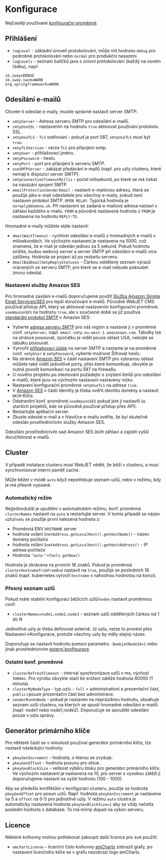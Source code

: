 # Konfigurace

Nejčastěji používané [konfigurační proměnné](../../admin/setup/configuration/README.md).

## Přihlášení

- `logLevel` - základní úroveň protokolování, může mít hodnotu `debug` pro podrobné protokolování nebo `normal` pro produkční nasazení.
- `logLevels` - seznam balíčků java s úrovní protokolování (každý na novém řádku), např:

```
sk.iway=DEBUG
sk.iway.iwcm=WARN
org.springframework=WARN
```

## Odesílání e-mailů

Chcete-li odesílat e-maily, musíte správně nastavit server SMTP:
- `smtpServer` - Adresa serveru SMTP pro odesílání e-mailů.
- `smtpUseSSL` - nastavením na hodnotu `true` aktivovat používání protokolu SSL.
- `smtpUseTLS` - `TLS` ověřování - pokud je port 587, `smtpUseTLS` musí být `true`.
- `smtpTLSVersion` - verze `TLS` pro připojení smtp.
- `smtpUser` - přihlašovací jméno.
- `smtpPassword` - heslo.
- `smtpPort` - port pro připojení k serveru SMTP.
- `useSMTPServer` - zakázat předávání e-mailů (např. pro uzly clusteru, které nemají k dispozici server SMTP).
- `smtpConnectionTimeoutMillis` - počet milisekund, po které se má čekat na navázání spojení SMTP.
- `emailProtectionSenderEmail` - nastavit e-mailovou adresu, která se použije jako e-mail odesílatele pro všechny e-maily, pokud není nastaven protokol SMTP. `OPEN RELAY`. Typická hodnota je `noreply@domena.sk`. Při nastavení se zadaná e-mailová adresa nastaví v záhlaví každého e-mailu. `FROM` a původně nastavená hodnota z `FROM` je nastavena na hodnotu `REPLY-TO`.

Hromadné e-maily můžete stále nastavit:
- `dmailWaitTimeout` - rychlost odesílání e-mailů z hromadných e-mailů v milisekundách. Ve výchozím nastavení je nastavena na 5000, což znamená, že e-mail je odeslán jednou za 5 sekund. Pokud hodnotu snížíte, budou webový server a server SMTP při odesílání e-mailů více zatíženy. Hodnota se projeví až po restartu serveru.
- `dmailBadEmailSmtpReplyStatuses` - Čárkou oddělený seznam výrazů vrácených ze serveru SMTP, pro které se e-mail nebude pokoušet znovu odeslat.

### Nastavení služby Amazon SES

Pro hromadné zasílání e-mailů doporučujeme použít [Služba Amazon Simple Email Services/SES](https://aws.amazon.com/ses/) pro lepší doručování e-mailů. Původně WebJET CMS používal přístup API, který se aktivoval nastavením konfigurační proměnné. `useAmazonSES` na hodnotu `true`, ale v současné době se již používá [standardní protokol SMTP](https://docs.aws.amazon.com/ses/latest/dg/send-email-smtp.html) v Amazon SES:
- Vyberte [adresa serveru SMTP](https://docs.aws.amazon.com/general/latest/gr/ses.html) pro váš region a nastavte ji v proměnné conf. `smtpServer`, např. `email-smtp.eu-west-1.amazonaws.com`. Tabulky lze na stránce posouvat, zpočátku je vidět pouze oblast USA, nebojte se tabulku posouvat.
- Vytvořit [přihlašovací údaje](https://docs.aws.amazon.com/ses/latest/dg/smtp-credentials.html) na server SMTP a nastavte je na proměnné conf. `smtpUser` a `smtpPassword`, vyberte možnost Šifrovat heslo.
- Na stránce [Amazon SES](https://console.aws.amazon.com/ses/) v části nastavení SMTP pro vybranou oblast můžete také vidět jednotlivé porty, přes které komunikuje, obvykle je nutné povolit komunikaci na portu 587 na firewallu.
- U nového projektu po otestování požádejte o zvýšení limitů pro odesílání e-mailů, které jsou ve výchozím nastavení nastaveny nízko.
- Nastavení konfigurační proměnné `smtpUseTLS` na adrese `true`.
- V [Amazon SES](https://console.aws.amazon.com/ses/) v části Identity je třeba ověřit identitu domény a nastavit `DKIM` Klíče.
- Odstranění konf. proměnné `useAmazonSES` pokud jste ji nastavili (u starších projektů, kde se původně používal přístup přes API).
- Restartujte aplikační server.
- Zkuste odeslat e-mail a v hlavičce e-mailu ověřte, že byl skutečně odeslán prostřednictvím služby Amazon SES.

Odesílání prostřednictvím sad Amazon SES `DKIM` záhlaví a zajistit vyšší doručitelnost e-mailů.

## Cluster

V případě instalace clusteru musí WebJET vědět, že běží v clusteru, a musí synchronizovat interní paměť cache.

Může běžet v módě `auto` když nepotřebuje seznam uzlů, nebo v režimu, kdy je má přesně vypsané.

### Automatický režim

Nejjednodušší je spuštění v automatickém režimu, konf. proměnná `clusterNames` nastavit na `auto` a restartujte server. V tomto případě se název uzlu/`nodu` se použije první nalezená hodnota z:
- Proměnná ENV `HOSTNAME` server
- hodnota volání `InetAddress.getLocalHost().getHostName()` - název domény počítače
- hodnota volání `InetAddress.getLocalHost().getHostAddress()` - IP adresa počítače
- Hodnota `"auto-"+Tools.getNow()`

Hodnota je zkrácena na prvních 16 znaků. Pokud je proměnná `clusterHostnameTrimFromEnd` nastavit na `true`, použije se posledních 16 znaků (např. kubernetes vytvoří `hostname` s náhodnou hodnotou na konci).

### Přesný seznam uzlů

Pokud máte stabilní konfiguraci běžících uzlů/`nodes` nastavit proměnnou conf:
- `clusterNames=node1,node2,node3` - seznam uzlů oddělených čárkou od 1 do N

Jednotlivé uzly je třeba definovat externě. `ID` uzlu, nelze to provést přes Nastavení->Konfigurace, protože všechny uzly by měly stejný název.

Doporučuje se nastavit hodnotu pomocí parametru `-DwebjetNodeId=1` nebo jinak prostřednictvím [externí konfigurace](../external-configuration.md).

### Ostatní konf. proměnné

- `clusterRefreshTimeout` - interval synchronizace uzlů v ms, výchozí `5000ms`. Pro výrobu obvykle stačí ke snížení zátěže hodnota 60000 (1 minuta).
- `clusterMyNodeType` - typ uzlu - `full` = administrativní a prezentační část, `public`=pouze prezentační část bez administrace.
- `senderRunOnNode` - pokud je nastaven na neprázdnou hodnotu, obsahuje seznam uzlů clusteru, na kterých se spustí hromadné odesílání e-mailů (např. node1 nebo node1,node2). Doporučuje se spouštět odesílání pouze v uzlu správy.

## Generátor primárního klíče

Pro některé části se v minulosti používal generátor primárního klíče, lze nastavit následující hodnoty:
- `pkeyGenIncrement` - hodnota, o kterou se zvyšuje.
- `pkeyGenOffset` - hodnota posunu pro shluk.
- `pkeyGenBlockSize` - velikost výběru bloku pro generátor primárního klíče. Ve výchozím nastavení je nastavena na 10, pro server s vysokou zátěží ji doporučujeme nastavit na vyšší hodnotu (100 - 1000).

Aby se předešlo konfliktům v konfiguraci clusteru, použije se hodnota `pkeyGenOffset` pro posun uzlů. Např. hodnota `pkeyGenIncrement` je nastavena na 5 a `offset` na 0-5 pro jednotlivé uzly. V režimu `auto` clustra je automaticky nastavená hodnota `pkeyGenBlockSize=1` aby se vždy načetla poslední hodnota z databáze. To má mírný dopad na výkon serveru.

## Licence

Některé knihovny mohou potřebovat zakoupit další licence pro své použití:
- `amchartLicense` - licenční číslo knihovny [amCharts](https://www.amcharts.com) zobrazit grafy, po nastavení licenčního klíče se v grafu nezobrazí logo amCharts.
